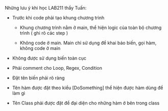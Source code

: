 Những lưu ý khi học LAB211 thầy Tuấn:

- Trước khi code phải tạo khung chương trình
  - Khung chương trình nằm ở main, thể hiện logic của toàn bộ chương trình ( ghi rõ các step ) 

  - Không code ở main. Main chỉ sử dụng để khai báo biến, gọi hàm, không code ở main

- Không được sử dụng biến toàn cục
- Phải comment cho Loop, Regex, Condition

- Đặt tên biến phải rõ ràng

- Tên hàm được đặt theo kiểu [DoSomething] thể hiện được hàm dùng để làm gì

- Tên Class phải được đặt để đại diện cho những hàm ở bên trong class

